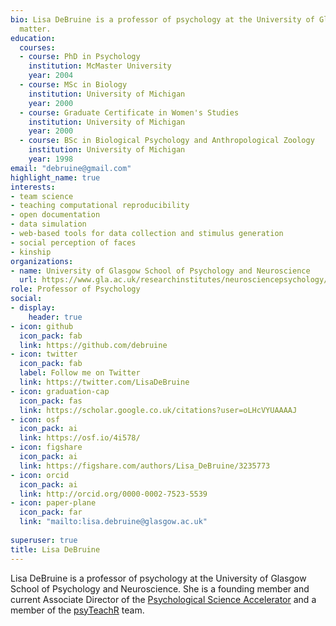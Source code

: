 ```yaml
---
bio: Lisa DeBruine is a professor of psychology at the University of Glasgow. Her substantive research is on the social perception of faces and kinship. Her meta-science interests include team science (especially the Psychological Science Accelerator), open documentation, data simulation, web-based tools for data collection and stimulus generation, and teaching computational reproducibility.
  matter.
education:
  courses:
  - course: PhD in Psychology
    institution: McMaster University
    year: 2004
  - course: MSc in Biology
    institution: University of Michigan
    year: 2000
  - course: Graduate Certificate in Women's Studies
    institution: University of Michigan
    year: 2000
  - course: BSc in Biological Psychology and Anthropological Zoology
    institution: University of Michigan
    year: 1998
email: "debruine@gmail.com"
highlight_name: true
interests:
- team science
- teaching computational reproducibility
- open documentation
- data simulation
- web-based tools for data collection and stimulus generation
- social perception of faces
- kinship
organizations:
- name: University of Glasgow School of Psychology and Neuroscience
  url: https://www.gla.ac.uk/researchinstitutes/neurosciencepsychology/
role: Professor of Psychology
social:
- display:
    header: true
- icon: github
  icon_pack: fab
  link: https://github.com/debruine
- icon: twitter
  icon_pack: fab
  label: Follow me on Twitter
  link: https://twitter.com/LisaDeBruine
- icon: graduation-cap
  icon_pack: fas
  link: https://scholar.google.co.uk/citations?user=oLHcVYUAAAAJ
- icon: osf
  icon_pack: ai
  link: https://osf.io/4i578/
- icon: figshare
  icon_pack: ai
  link: https://figshare.com/authors/Lisa_DeBruine/3235773
- icon: orcid
  icon_pack: ai
  link: http://orcid.org/0000-0002-7523-5539
- icon: paper-plane
  icon_pack: far
  link: "mailto:lisa.debruine@glasgow.ac.uk"
  
superuser: true
title: Lisa DeBruine
---
```


Lisa DeBruine is a professor of psychology at the University of Glasgow School of Psychology and Neuroscience. She is a founding member and current Associate Director of the <a href="https://psysciacc.org/">Psychological Science Accelerator</a> and a member of the <a href="https://psyteachr.github.io/">psyTeachR</a> team.

